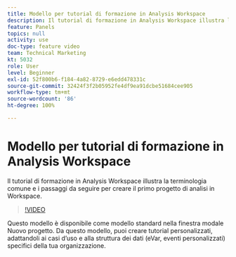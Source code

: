 ```yaml
---
title: Modello per tutorial di formazione in Analysis Workspace
description: Il tutorial di formazione in Analysis Workspace illustra la terminologia comune e i passaggi da seguire per creare il primo progetto di analisi in Workspace.
feature: Panels
topics: null
activity: use
doc-type: feature video
team: Technical Marketing
kt: 5032
role: User
level: Beginner
exl-id: 52f800b6-f184-4a82-8729-e6edd478331c
source-git-commit: 32424f3f2b05952fe4df9ea91dcbe51684cee905
workflow-type: tm+mt
source-wordcount: '86'
ht-degree: 100%

---
```


# Modello per tutorial di formazione in Analysis Workspace

Il tutorial di formazione in Analysis Workspace illustra la terminologia comune e i passaggi da seguire per creare il primo progetto di analisi in Workspace.

>[!VIDEO](https://video.tv.adobe.com/v/33773/?quality=12)

Questo modello è disponibile come modello standard nella finestra modale Nuovo progetto. Da questo modello, puoi creare tutorial personalizzati, adattandoli ai casi d’uso e alla struttura dei dati (eVar, eventi personalizzati) specifici della tua organizzazione.
